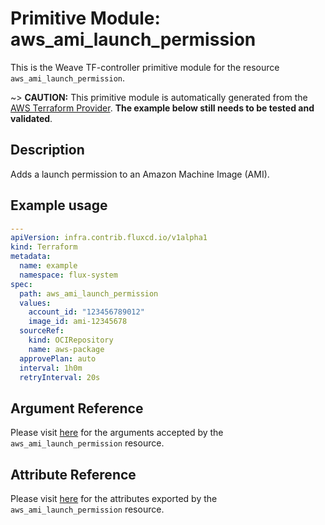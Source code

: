 
# Primitive Module: aws_ami_launch_permission

This is the Weave TF-controller primitive module for the resource `aws_ami_launch_permission`.

~> **CAUTION:** This primitive module is automatically generated from the [AWS Terraform Provider](https://registry.terraform.io/providers/hashicorp/aws/latest/docs/resources/ami_launch_permission). **The example below still needs to be tested and validated**.

## Description

Adds a launch permission to an Amazon Machine Image (AMI).

## Example usage

```yaml
---
apiVersion: infra.contrib.fluxcd.io/v1alpha1
kind: Terraform
metadata:
  name: example
  namespace: flux-system
spec:
  path: aws_ami_launch_permission
  values:
    account_id: "123456789012"
    image_id: ami-12345678
  sourceRef:
    kind: OCIRepository
    name: aws-package
  approvePlan: auto
  interval: 1h0m
  retryInterval: 20s
```

## Argument Reference

Please visit [here](https://registry.terraform.io/providers/hashicorp/aws/latest/docs/resources/ami_launch_permission#argument-reference) for the arguments accepted by the `aws_ami_launch_permission` resource.

## Attribute Reference

Please visit [here](https://registry.terraform.io/providers/hashicorp/aws/latest/docs/resources/ami_launch_permission#attributes-reference) for the attributes exported by the `aws_ami_launch_permission` resource.
